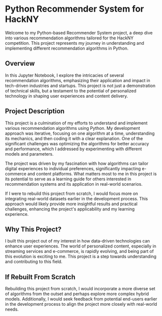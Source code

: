 # Python Recommender System for HackNY

Welcome to my Python-based Recommender System project, a deep dive into various recommendation algorithms tailored for the HackNY competition. This project represents my journey in understanding and implementing different recommendation algorithms in Python.

## Overview

In this Jupyter Notebook, I explore the intricacies of several recommendation algorithms, emphasizing their application and impact in tech-driven industries and startups. This project is not just a demonstration of technical skills, but a testament to the potential of personalized technology in shaping user experiences and content delivery.

## Project Description

This project is a culmination of my efforts to understand and implement various recommendation algorithms using Python. My development approach was iterative, focusing on one algorithm at a time, understanding its mechanics, and then coding it with a clear explanation. One of the significant challenges was optimizing the algorithms for better accuracy and performance, which I addressed by experimenting with different models and parameters.

The project was driven by my fascination with how algorithms can tailor digital experiences to individual preferences, significantly impacting e-commerce and content platforms. What matters most to me in this project is its potential to serve as a learning guide for others interested in recommendation systems and its application in real-world scenarios.

If I were to rebuild this project from scratch, I would focus more on integrating real-world datasets earlier in the development process. This approach would likely provide more insightful results and practical challenges, enhancing the project's applicability and my learning experience.

## Why This Project?

I built this project out of my interest in how data-driven technologies can enhance user experiences. The world of personalized content, especially in streaming services and e-commerce, is rapidly evolving, and being part of this evolution is exciting to me. This project is a step towards understanding and contributing to this field.

## If Rebuilt From Scratch

Rebuilding this project from scratch, I would incorporate a more diverse set of algorithms from the outset and perhaps explore more complex hybrid models. Additionally, I would seek feedback from potential end-users earlier in the development process to align the project more closely with real-world needs.

